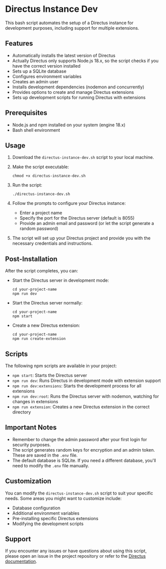 # Directus Instance Dev

This bash script automates the setup of a Directus instance for development purposes, including support for multiple extensions.

## Features

- Automatically installs the latest version of Directus
- Actually Directus only supports Node.js 18.x, so the script checks if you have the correct version installed
- Sets up a SQLite database
- Configures environment variables
- Creates an admin user
- Installs development dependencies (nodemon and concurrently)
- Provides options to create and manage Directus extensions
- Sets up development scripts for running Directus with extensions

## Prerequisites

- Node.js and npm installed on your system (engine 18.x)
- Bash shell environment

## Usage

1. Download the `directus-instance-dev.sh` script to your local machine.

2. Make the script executable:
   ```
   chmod +x directus-instance-dev.sh
   ```

3. Run the script:
   ```
   ./directus-instance-dev.sh
   ```

4. Follow the prompts to configure your Directus instance:
   - Enter a project name
   - Specify the port for the Directus server (default is 8055)
   - Provide an admin email and password (or let the script generate a random password)

5. The script will set up your Directus project and provide you with the necessary credentials and instructions.

## Post-Installation

After the script completes, you can:

- Start the Directus server in development mode:
  ```
  cd your-project-name
  npm run dev
  ```

- Start the Directus server normally:
  ```
  cd your-project-name
  npm start
  ```

- Create a new Directus extension:
  ```
  cd your-project-name
  npm run create-extension
  ```

## Scripts

The following npm scripts are available in your project:

- `npm start`: Starts the Directus server
- `npm run dev`: Runs Directus in development mode with extension support
- `npm run dev:extensions`: Starts the development process for all extensions
- `npm run dev:root`: Runs the Directus server with nodemon, watching for changes in extensions
- `npm run extension`: Creates a new Directus extension in the correct directory

## Important Notes

- Remember to change the admin password after your first login for security purposes.
- The script generates random keys for encryption and an admin token. These are saved in the `.env` file.
- The default database is SQLite. If you need a different database, you'll need to modify the `.env` file manually.

## Customization

You can modify the `directus-instance-dev.sh` script to suit your specific needs. Some areas you might want to customize include:

- Database configuration
- Additional environment variables
- Pre-installing specific Directus extensions
- Modifying the development scripts

## Support

If you encounter any issues or have questions about using this script, please open an issue in the project repository or refer to the [Directus documentation](https://docs.directus.io/).

